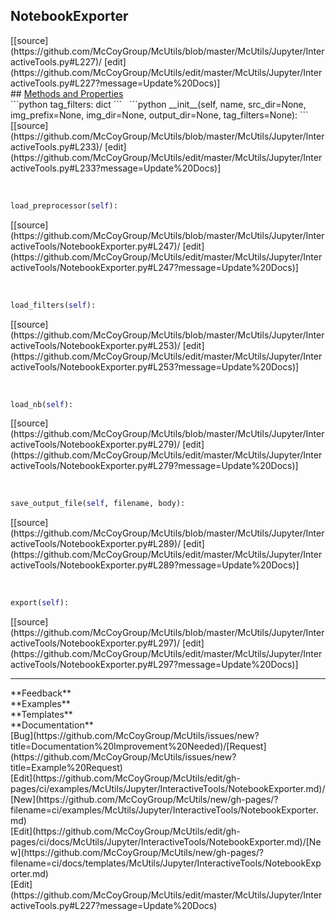 ## <a id="McUtils.Jupyter.InteractiveTools.NotebookExporter">NotebookExporter</a> 

<div class="docs-source-link" markdown="1">
[[source](https://github.com/McCoyGroup/McUtils/blob/master/McUtils/Jupyter/InteractiveTools.py#L227)/
[edit](https://github.com/McCoyGroup/McUtils/edit/master/McUtils/Jupyter/InteractiveTools.py#L227?message=Update%20Docs)]
</div>









<div class="collapsible-section">
 <div class="collapsible-section collapsible-section-header" markdown="1">
## <a class="collapse-link" data-toggle="collapse" href="#methods" markdown="1"> Methods and Properties</a> <a class="float-right" data-toggle="collapse" href="#methods"><i class="fa fa-chevron-down"></i></a>
 </div>
 <div class="collapsible-section collapsible-section-body collapse show" id="methods" markdown="1">
 ```python
tag_filters: dict
```
<a id="McUtils.Jupyter.InteractiveTools.NotebookExporter.__init__" class="docs-object-method">&nbsp;</a> 
```python
__init__(self, name, src_dir=None, img_prefix=None, img_dir=None, output_dir=None, tag_filters=None): 
```
<div class="docs-source-link" markdown="1">
[[source](https://github.com/McCoyGroup/McUtils/blob/master/McUtils/Jupyter/InteractiveTools.py#L233)/
[edit](https://github.com/McCoyGroup/McUtils/edit/master/McUtils/Jupyter/InteractiveTools.py#L233?message=Update%20Docs)]
</div>


<a id="McUtils.Jupyter.InteractiveTools.NotebookExporter.load_preprocessor" class="docs-object-method">&nbsp;</a> 
```python
load_preprocessor(self): 
```
<div class="docs-source-link" markdown="1">
[[source](https://github.com/McCoyGroup/McUtils/blob/master/McUtils/Jupyter/InteractiveTools/NotebookExporter.py#L247)/
[edit](https://github.com/McCoyGroup/McUtils/edit/master/McUtils/Jupyter/InteractiveTools/NotebookExporter.py#L247?message=Update%20Docs)]
</div>


<a id="McUtils.Jupyter.InteractiveTools.NotebookExporter.load_filters" class="docs-object-method">&nbsp;</a> 
```python
load_filters(self): 
```
<div class="docs-source-link" markdown="1">
[[source](https://github.com/McCoyGroup/McUtils/blob/master/McUtils/Jupyter/InteractiveTools/NotebookExporter.py#L253)/
[edit](https://github.com/McCoyGroup/McUtils/edit/master/McUtils/Jupyter/InteractiveTools/NotebookExporter.py#L253?message=Update%20Docs)]
</div>


<a id="McUtils.Jupyter.InteractiveTools.NotebookExporter.load_nb" class="docs-object-method">&nbsp;</a> 
```python
load_nb(self): 
```
<div class="docs-source-link" markdown="1">
[[source](https://github.com/McCoyGroup/McUtils/blob/master/McUtils/Jupyter/InteractiveTools/NotebookExporter.py#L279)/
[edit](https://github.com/McCoyGroup/McUtils/edit/master/McUtils/Jupyter/InteractiveTools/NotebookExporter.py#L279?message=Update%20Docs)]
</div>


<a id="McUtils.Jupyter.InteractiveTools.NotebookExporter.save_output_file" class="docs-object-method">&nbsp;</a> 
```python
save_output_file(self, filename, body): 
```
<div class="docs-source-link" markdown="1">
[[source](https://github.com/McCoyGroup/McUtils/blob/master/McUtils/Jupyter/InteractiveTools/NotebookExporter.py#L289)/
[edit](https://github.com/McCoyGroup/McUtils/edit/master/McUtils/Jupyter/InteractiveTools/NotebookExporter.py#L289?message=Update%20Docs)]
</div>


<a id="McUtils.Jupyter.InteractiveTools.NotebookExporter.export" class="docs-object-method">&nbsp;</a> 
```python
export(self): 
```
<div class="docs-source-link" markdown="1">
[[source](https://github.com/McCoyGroup/McUtils/blob/master/McUtils/Jupyter/InteractiveTools/NotebookExporter.py#L297)/
[edit](https://github.com/McCoyGroup/McUtils/edit/master/McUtils/Jupyter/InteractiveTools/NotebookExporter.py#L297?message=Update%20Docs)]
</div>
 </div>
</div>












---


<div markdown="1" class="text-secondary">
<div class="container">
  <div class="row">
   <div class="col" markdown="1">
**Feedback**   
</div>
   <div class="col" markdown="1">
**Examples**   
</div>
   <div class="col" markdown="1">
**Templates**   
</div>
   <div class="col" markdown="1">
**Documentation**   
</div>
   <div class="col" markdown="1">
   
</div>
   <div class="col" markdown="1">
   
</div>
   <div class="col" markdown="1">
   
</div>
</div>
  <div class="row">
   <div class="col" markdown="1">
[Bug](https://github.com/McCoyGroup/McUtils/issues/new?title=Documentation%20Improvement%20Needed)/[Request](https://github.com/McCoyGroup/McUtils/issues/new?title=Example%20Request)   
</div>
   <div class="col" markdown="1">
[Edit](https://github.com/McCoyGroup/McUtils/edit/gh-pages/ci/examples/McUtils/Jupyter/InteractiveTools/NotebookExporter.md)/[New](https://github.com/McCoyGroup/McUtils/new/gh-pages/?filename=ci/examples/McUtils/Jupyter/InteractiveTools/NotebookExporter.md)   
</div>
   <div class="col" markdown="1">
[Edit](https://github.com/McCoyGroup/McUtils/edit/gh-pages/ci/docs/McUtils/Jupyter/InteractiveTools/NotebookExporter.md)/[New](https://github.com/McCoyGroup/McUtils/new/gh-pages/?filename=ci/docs/templates/McUtils/Jupyter/InteractiveTools/NotebookExporter.md)   
</div>
   <div class="col" markdown="1">
[Edit](https://github.com/McCoyGroup/McUtils/edit/master/McUtils/Jupyter/InteractiveTools.py#L227?message=Update%20Docs)   
</div>
   <div class="col" markdown="1">
   
</div>
   <div class="col" markdown="1">
   
</div>
   <div class="col" markdown="1">
   
</div>
</div>
</div>
</div>